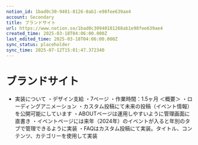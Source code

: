 ```yaml
---
notion_id: 1bad0c30-9401-8126-8ab1-e98fee639ae4
account: Secondary
title: ブランドサイト
url: https://www.notion.so/1bad0c30940181268ab1e98fee639ae4
created_time: 2025-03-18T04:06:00.000Z
last_edited_time: 2025-03-18T04:06:00.000Z
sync_status: placeholder
sync_time: 2025-07-12T15:01:47.372340
---
```

# ブランドサイト

- 実装について
・デザイン支給
・7ページ
・作業時間：1.5ヶ月
＜概要＞
・ローディングアニメーション
・カスタム投稿にて未来の投稿（イベント情報）を公開可能にしています
・ABOUTページは運用しやすいように管理画面に直書き
・イベントページには来年（2024年）のイベントが入ると年別のタブで管理できるように実装
・FAQはカスタム投稿にて実装。タイトル、コンテンツ、カテゴリーを使用して実装